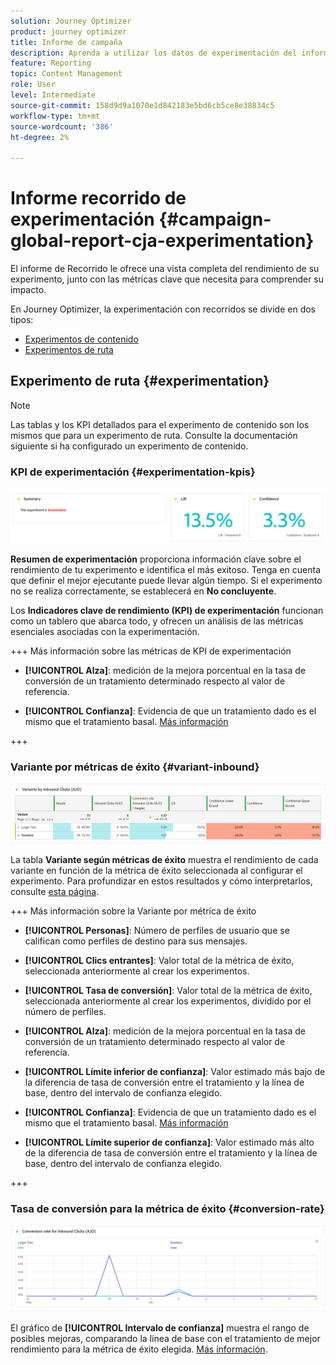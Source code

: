 ```yaml
---
solution: Journey Optimizer
product: journey optimizer
title: Informe de campaña
description: Aprenda a utilizar los datos de experimentación del informe de Recorrido
feature: Reporting
topic: Content Management
role: User
level: Intermediate
source-git-commit: 158d9d9a1070e1d842183e5bd6cb5ce8e38834c5
workflow-type: tm+mt
source-wordcount: '386'
ht-degree: 2%

---
```


# Informe recorrido de experimentación {#campaign-global-report-cja-experimentation}

El informe de Recorrido le ofrece una vista completa del rendimiento de su experimento, junto con las métricas clave que necesita para comprender su impacto.

En Journey Optimizer, la experimentación con recorridos se divide en dos tipos:

* [Experimentos de contenido](../content-management/content-experiment.md)
* [Experimentos de ruta](../building-journeys/optimize.md)

## Experimento de ruta {#experimentation}

>[!NOTE]
>
> Las tablas y los KPI detallados para el experimento de contenido son los mismos que para un experimento de ruta. Consulte la documentación siguiente si ha configurado un experimento de contenido.

### KPI de experimentación {#experimentation-kpis}

![](assets/journey-report-experiment-1.png)

**Resumen de experimentación** proporciona información clave sobre el rendimiento de tu experimento e identifica el más exitoso. Tenga en cuenta que definir el mejor ejecutante puede llevar algún tiempo. Si el experimento no se realiza correctamente, se establecerá en **No concluyente**.

Los **Indicadores clave de rendimiento (KPI) de experimentación** funcionan como un tablero que abarca todo, y ofrecen un análisis de las métricas esenciales asociadas con la experimentación.

+++ Más información sobre las métricas de KPI de experimentación

* **[!UICONTROL Alza]**: medición de la mejora porcentual en la tasa de conversión de un tratamiento determinado respecto al valor de referencia.

* **[!UICONTROL Confianza]**: Evidencia de que un tratamiento dado es el mismo que el tratamiento basal. [Más información](../content-management/experiment-calculations.md#understand-confidence)

+++



### Variante por métricas de éxito {#variant-inbound}

![](assets/cja-experimentation-variants.png)

La tabla **Variante según métricas de éxito** muestra el rendimiento de cada variante en función de la métrica de éxito seleccionada al configurar el experimento.
Para profundizar en estos resultados y cómo interpretarlos, consulte [esta página](../content-management/get-started-experiment.md#interpret-results).

+++ Más información sobre la Variante por métrica de éxito

* **[!UICONTROL Personas]**: Número de perfiles de usuario que se califican como perfiles de destino para sus mensajes.

* **[!UICONTROL Clics entrantes]**: Valor total de la métrica de éxito, seleccionada anteriormente al crear los experimentos.

* **[!UICONTROL Tasa de conversión]**: Valor total de la métrica de éxito, seleccionada anteriormente al crear los experimentos, dividido por el número de perfiles.

* **[!UICONTROL Alza]**: medición de la mejora porcentual en la tasa de conversión de un tratamiento determinado respecto al valor de referencia.

* **[!UICONTROL Límite inferior de confianza]**: Valor estimado más bajo de la diferencia de tasa de conversión entre el tratamiento y la línea de base, dentro del intervalo de confianza elegido.

* **[!UICONTROL Confianza]**: Evidencia de que un tratamiento dado es el mismo que el tratamiento basal. [Más información](../content-management/experiment-calculations.md#understand-confidence)

* **[!UICONTROL Límite superior de confianza]**: Valor estimado más alto de la diferencia de tasa de conversión entre el tratamiento y la línea de base, dentro del intervalo de confianza elegido.

+++

### Tasa de conversión para la métrica de éxito {#conversion-rate}

![](assets/cja-experimentation-conversion.png)

El gráfico de **[!UICONTROL Intervalo de confianza]** muestra el rango de posibles mejoras, comparando la línea de base con el tratamiento de mejor rendimiento para la métrica de éxito elegida. [Más información](../content-management/experiment-calculations.md#confidence-intervals).
